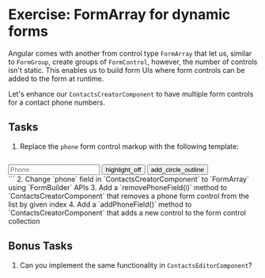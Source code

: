# Exercise: FormArray for dynamic forms

Angular comes with another from control type `FormArray` that let us, similar to `FormGroup`, create groups of `FormControl`, however, the number of controls isn't static. This enables us to build form UIs where form controls can be added to the form at runtime.

Let's enhance our `ContactsCreatorComponent` to have multiple form controls for a contact phone numbers.

## Tasks

1. Replace the `phone` form control markup with the following template:

   ```
  <div formArrayName="phone">
    <div *ngFor="ITERATE_OVER_PHONE_CONTROLS_HERE">
      <md-input-container>
        <input mdInput placeholder="Phone">
      </md-input-container>
      <button md-icon-button type="button" *ngIf="i >= 1" (click)="removePhoneField(i)"><md-icon>highlight_off</md-icon></button>
      <button md-icon-button type="button" *ngIf="l && phone.value != ''" (click)="addPhoneField()"><md-icon>add_circle_outline</md-icon></button>
    </div>
  </div>
   ```
2. Change `phone` field in `ContactsCreatorComponent` to `FormArray` using `FormBuilder` APIs
3. Add a `removePhoneField(i)` method to `ContactsCreatorComponent` that removes a phone form control from the list by given index
4. Add a `addPhoneField()` method to `ContactsCreatorComponent` that adds a new control to the form control collection

## Bonus Tasks

1. Can you implement the same functionality in `ContactsEditorComponent`?

